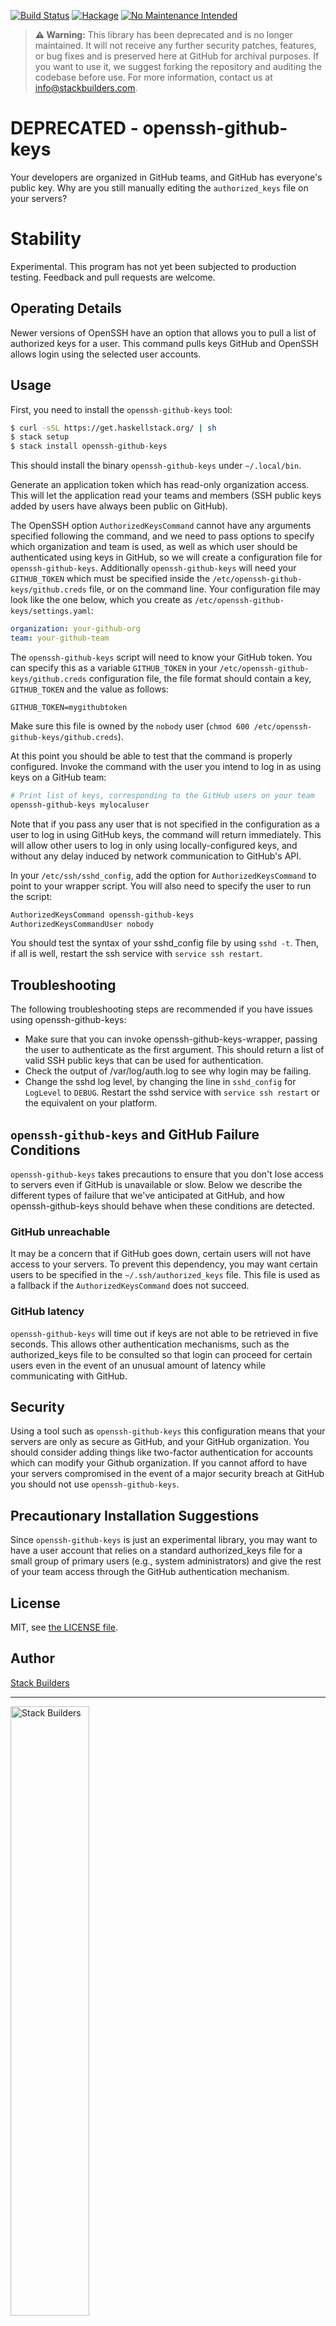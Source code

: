 [![Build Status](https://travis-ci.org/stackbuilders/openssh-github-keys.svg?branch=master)](https://travis-ci.org/stackbuilders/openssh-github-keys) [![Hackage](https://img.shields.io/hackage/v/openssh-github-keys.svg)](http://hackage.haskell.org/package/openssh-github-keys)
[![No Maintenance Intended](http://unmaintained.tech/badge.svg)](http://unmaintained.tech/)

> **⚠️ Warning:** This library has been deprecated and is no longer maintained. It will not receive any further security patches, features, or bug fixes and is preserved here at GitHub for archival purposes. If you want to use it, we suggest forking the repository and auditing the codebase before use. For more information, contact us at info@stackbuilders.com.

# DEPRECATED - openssh-github-keys

Your developers are organized in GitHub teams, and GitHub has
everyone's public key. Why are you still manually editing the
`authorized_keys` file on your servers?

# Stability

Experimental. This program has not yet been subjected to production
testing. Feedback and pull requests are welcome.

## Operating Details

Newer versions of OpenSSH have an option that allows you to pull a
list of authorized keys for a user. This command pulls keys GitHub and
OpenSSH allows login using the selected user accounts.

## Usage

First, you need to install the `openssh-github-keys` tool:

```bash
$ curl -sSL https://get.haskellstack.org/ | sh
$ stack setup
$ stack install openssh-github-keys
```

This should install the binary `openssh-github-keys` under `~/.local/bin`.

Generate an application token which has read-only organization
access. This will let the application read your teams and members
(SSH public keys added by users have always been public on GitHub).

The OpenSSH option `AuthorizedKeysCommand` cannot have any arguments
specified following the command, and we need to pass options to
specify which organization and team is used, as well as which user
should be authenticated using keys in GitHub, so we will create a
configuration file for `openssh-github-keys`. Additionally
`openssh-github-keys` will need your `GITHUB_TOKEN` which must be
specified inside the `/etc/openssh-github-keys/github.creds` file, or
on the command line. Your configuration file may look like the one below,
which you create as `/etc/openssh-github-keys/settings.yaml`:

```yaml
organization: your-github-org
team: your-github-team
```

The `openssh-github-keys` script will need to know your GitHub
token. You can specify this as a variable `GITHUB_TOKEN` in your
`/etc/openssh-github-keys/github.creds` configuration file, the file
format should contain a key, `GITHUB_TOKEN` and the value as follows:

```
GITHUB_TOKEN=mygithubtoken
```

Make sure this file is owned by the `nobody` user (`chmod 600
/etc/openssh-github-keys/github.creds`).

At this point you should be able to test that the command is properly
configured. Invoke the command with the user you intend to log in as
using keys on a GitHub team:

```bash
# Print list of keys, corresponding to the GitHub users on your team
openssh-github-keys mylocaluser
```

Note that if you pass any user that is not specified in the configuration
as a user to log in using GitHub keys, the command will return immediately.
This will allow other users to log in only using locally-configured keys,
and without any delay induced by network communication to GitHub's API.

In your `/etc/ssh/sshd_config`, add the option for `AuthorizedKeysCommand`
to point to your wrapper script. You will also need to specify the user to
run the script:

```bash
AuthorizedKeysCommand openssh-github-keys
AuthorizedKeysCommandUser nobody
```

You should test the syntax of your sshd_config file by using `sshd
-t`. Then, if all is well, restart the ssh service with `service ssh restart`.

## Troubleshooting

The following troubleshooting steps are recommended if you have issues
using openssh-github-keys:

* Make sure that you can invoke openssh-github-keys-wrapper, passing
  the user to authenticate as the first argument. This should return a
  list of valid SSH public keys that can be used for authentication.
* Check the output of /var/log/auth.log to see why login may be
  failing.
* Change the sshd log level, by changing the line in `sshd_config` for
  `LogLevel` to `DEBUG`. Restart the sshd service with `service ssh
  restart` or the equivalent on your platform.

## `openssh-github-keys` and GitHub Failure Conditions

`openssh-github-keys` takes precautions to ensure that you don't lose
access to servers even if GitHub is unavailable or slow. Below we
describe the different types of failure that we've anticipated at
GitHub, and how openssh-github-keys should behave when these
conditions are detected.

### GitHub unreachable

It may be a concern that if GitHub goes down, certain users will not
have access to your servers. To prevent this dependency, you may want
certain users to be specified in the `~/.ssh/authorized_keys` file. This
file is used as a fallback if the `AuthorizedKeysCommand` does not
succeed.

### GitHub latency

`openssh-github-keys` will time out if keys are not able to be
retrieved in five seconds. This allows other authentication
mechanisms, such as the authorized_keys file to be consulted so that
login can proceed for certain users even in the event of an unusual
amount of latency while communicating with GitHub.

## Security

Using a tool such as `openssh-github-keys` this configuration means
that your servers are only as secure as GitHub, and your GitHub
organization. You should consider adding things like two-factor
authentication for accounts which can modify your Github
organization. If you cannot afford to have your servers compromised in
the event of a major security breach at GitHub you should not use
`openssh-github-keys`.

## Precautionary Installation Suggestions

Since `openssh-github-keys` is just an experimental library, you may
want to have a user account that relies on a standard authorized_keys
file for a small group of primary users (e.g., system administrators)
and give the rest of your team access through the GitHub
authentication mechanism.

## License

MIT, see [the LICENSE file](LICENSE).

## Author

[Stack Builders](http://www.stackbuilders.com/)

---
<img src="https://cdn.stackbuilders.com/media/images/Sb-supports.original.png" alt="Stack Builders" width="50%"></img>  
[Check out our libraries](https://github.com/stackbuilders/) | [Join our team](https://www.stackbuilders.com/join-us/)
